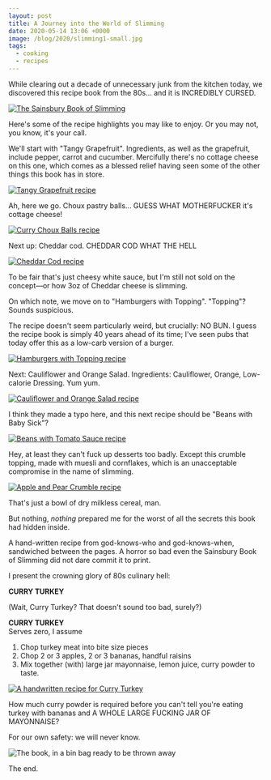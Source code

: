 ```yaml
---
layout: post
title: A Journey into the World of Slimming
date: 2020-05-14 13:06 +0000
image: /blog/2020/slimming1-small.jpg
tags:
  - cooking
  - recipes
---
```


While clearing out a decade of unnecessary junk from the kitchen today, we discovered this recipe book from the 80s... and it is INCREDIBLY CURSED.

<a href="/blog/2020/slimming1.jpg"><img src="/blog/2020/slimming1.jpg" alt="The Sainsbury Book of Slimming" class="center" style="max-height: 500px;" /></a>

Here's some of the recipe highlights you may like to enjoy. Or you may not, you know, it's your call.

We'll start with "Tangy Grapefruit". Ingredients, as well as the grapefruit, include pepper, carrot and cucumber. Mercifully there's no cottage cheese on this one, which comes as a blessed relief having seen some of the other things this book has in store.

<a href="/blog/2020/slimming2.jpg"><img src="/blog/2020/slimming2.jpg" alt="Tangy Grapefruit recipe" class="center" style="max-height: 500px;" /></a>

Ah, here we go. Choux pastry balls... GUESS WHAT MOTHERFUCKER it's cottage cheese!

<a href="/blog/2020/slimming3.jpg"><img src="/blog/2020/slimming3.jpg" alt="Curry Choux Balls recipe" class="center" style="max-height: 500px;" /></a>

Next up: Cheddar cod. CHEDDAR COD WHAT THE HELL

<a href="/blog/2020/slimming4.jpg"><img src="/blog/2020/slimming4.jpg" alt="Cheddar Cod recipe" class="center" style="max-height: 500px;" /></a>

To be fair that's just cheesy white sauce, but I'm still not sold on the concept&mdash;or how 3oz of Cheddar cheese is slimming.

On which note, we move on to "Hamburgers with Topping". "Topping"? Sounds suspicious.

The recipe doesn't seem particularly weird, but crucially: NO BUN. I guess the recipe book is simply 40 years ahead of its time; I've seen pubs that today offer this as a low-carb version of a burger.

<a href="/blog/2020/slimming5.jpg"><img src="/blog/2020/slimming5.jpg" alt="Hamburgers with Topping recipe" class="center" style="max-height: 500px;" /></a>

Next: Cauliflower and Orange Salad. Ingredients: Cauliflower, Orange, Low-calorie Dressing. Yum yum.

<a href="/blog/2020/slimming6.jpg"><img src="/blog/2020/slimming6.jpg" alt="Cauliflower and Orange Salad recipe" class="center" style="max-height: 500px;" /></a>

I think they made a typo here, and this next recipe should be "Beans with Baby Sick"?

<a href="/blog/2020/slimming7.jpg"><img src="/blog/2020/slimming7.jpg" alt="Beans with Tomato Sauce recipe" class="center" style="max-height: 500px;" /></a>

Hey, at least they can't fuck up desserts too badly. Except this crumble topping, made with muesli and cornflakes, which is an unacceptable compromise in the name of slimming.

<a href="/blog/2020/slimming8.jpg"><img src="/blog/2020/slimming8.jpg" alt="Apple and Pear Crumble recipe" class="center" style="max-height: 500px;" /></a>

That's just a bowl of dry milkless cereal, man.

But nothing, *nothing* prepared me for the worst of all the secrets this book had hidden inside.

A hand-written recipe from god-knows-who and god-knows-when, sandwiched between the pages. A horror so bad even the Sainsbury Book of Slimming did not dare commit it to print.

I present the crowning glory of 80s culinary hell:

<strong>CURRY TURKEY</strong>

(Wait, Curry Turkey? That doesn't sound too bad, surely?)

<strong>CURRY TURKEY</strong><br/>Serves zero, I assume

1. Chop turkey meat into bite size pieces
2. Chop 2 or 3 apples, 2 or 3 bananas, handful raisins
3. Mix together (with) large jar mayonnaise, lemon juice, curry powder to taste.

<a href="/blog/2020/slimming9.jpg"><img src="/blog/2020/slimming9.jpg" alt="A handwritten recipe for Curry Turkey" class="center" style="max-height: 500px;" /></a>

How much curry powder is required before you can't tell you're eating turkey with bananas and A WHOLE LARGE FUCKING JAR OF MAYONNAISE?

For our own safety: we will never know.

<img src="/blog/2020/slimming10.jpg" alt="The book, in a bin bag ready to be thrown away" class="center" style="max-height: 500px;" />

The end.